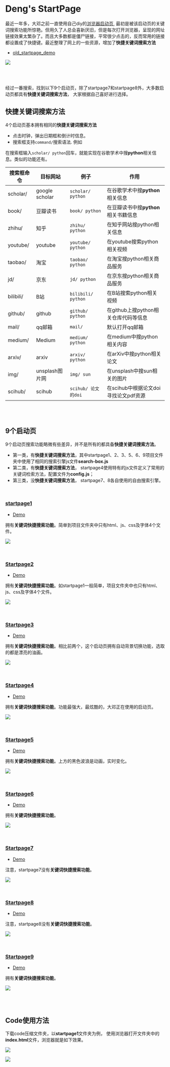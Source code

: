 
# Deng's StartPage

最近一年多，大邓之前一直使用自己diy的[浏览器启动页](https://hidadeng.github.io/homepage/), 最初是被该启动页的关键词搜索功能所惊艳。但用久了人总会喜新厌旧，但是每次打开浏览器，呈现的网址链接效果太繁杂了。而且大多数都是僵尸链接，平常很少点击的，反而常用的链接都设置成了快捷键。最近整理了网上的一些资源，增加了**快捷关键词搜索方法**

- [old_startpage_demo](https://hidadeng.github.io/homepage/)

![](img/old_homepage.png)


<br><br>

经过一番搜索，找到以下9个启动页，除了startpage7和startpage8外，大多数启动页都具有**快捷关键词搜索方法**， 大家根据自己喜好进行选择。


## 快捷关键词搜索方法

4个启动页基本拥有相同的**快捷关键词搜索方法**

- 点击时钟，弹出日期框和倒计时信息。
- 搜索框支持`command/`搜索语法. 例如

在搜索框输入``scholar/ python``回车，就能实现在谷歌学术中搜**python**相关信息。类似的功能还有。

  | 搜索框命令 | 目标网站       | 例子                  | 作用                                 |
  | ---------- | -------------- | --------------------- | ------------------------------------ |
  | scholar/   | google scholar | ``scholar/ python``   | 在谷歌学术中搜**python**相关信息     |
  | book/      | 豆瓣读书       | ``book/ python``      | 在豆瓣读书中搜**python**相关书籍信息 |
  | zhihu/     | 知乎           | ``zhihu/ python``     | 在知乎网站搜python相关信息           |
  | youtube/   | youtube        | ``youtube/ python``   | 在youtube搜索python相关视频          |
  | taobao/    | 淘宝           | ``taobao/ python``    | 在淘宝搜python相关商品服务           |
  | jd/        | 京东           | ``jd/ python``        | 在京东搜python相关商品服务           |
  | bilibili/  | B站            | ``bilibili/ python``  | 在B站搜索python相关视频              |
  | github/    | github         | ``github/ python``    | 在github上搜python相关仓库代码等信息 |
  | mail/      | qq邮箱         | ``mail/``             | 默认打开qq邮箱                       |
  | medium/    | Medium         | ``medium/ python``    | 在medium中搜python相关内容           |
  | arxiv/     | arxiv          | ``arxiv/ python``     | 在arXiv中搜python相关论文            |
  | img/       | unsplash图片网 | ``img/ sun``          | 在unsplash中搜sun相关的图片          |
  | scihub/    | scihub         | ``scihub/ 论文的doi`` | 在scihub中根据论文doi寻找论文pdf资源 |



<br><br>



## 9个启动页

9个启动页搜索功能略微有些差异，并不是所有的都具备**快捷关键词搜索方法**。

- 第一类，有**快捷关键词搜索方法**，其中startpage1、2、3、5、6、9项目文件夹中使用了相同的搜索引擎js文件**search-box.js**
- 第二类，有**快捷关键词搜索方法**， startpage4使用特有的js文件定义了常用的关键词检索方法，配置文件为**config.js**； 
- 第三类，没**快捷关键词搜索方法**， startpage7、8各自使用的自由搜索引擎。

<br>

### [startpage1](https://hidadeng.github.io/startpage1/)

- [Demo](https://hidadeng.github.io/startpage1/)


拥有**关键词快捷搜索功能**。简单到项目文件夹中只有html、js、css及字体4个文件。

![](img/startpage1.png) 




<br>

### [Startpage2](https://hidadeng.github.io/startpage2/)

- [Demo](https://hidadeng.github.io/startpage2/)


拥有**关键词快捷搜索功能**。如startpage1一般简单，项目文件夹中也只有html、js、css及字体4个文件。

![](img/startpage2.png)

<br>

### [Startpage3](https://hidadeng.github.io/startpage3/)

- [Demo](https://hidadeng.github.io/startpage3/)


拥有**关键词快捷搜索功能**。相比前两个，这个启动页拥有自动背景切换功能，选取的都是漂亮的油画。

![](img/startpage3.png)

<br>

### [Startpage4](https://hidadeng.github.io/startpage/)

- [Demo](https://hidadeng.github.io/startpage/)


拥有**关键词快捷搜索功能**。功能最强大，最炫酷的，大邓正在使用的启动页。

![](img/startpage4.png)

<br>



### [Startpage5](https://hidadeng.github.io/startpage5/)

- [Demo](https://hidadeng.github.io/startpage5/)


拥有**关键词快捷搜索功能**。上方的黑色波浪是动画，实时变化。

![](mg/startpage5.png)



<br>



### [Startpage6](https://hidadeng.github.io/startpage6/)

- [Demo](https://hidadeng.github.io/startpage6/)


拥有**关键词快捷搜索功能**。

![](img/startpage6.png)

<br>


### [Startpage7](https://hidadeng.github.io/startpage7/)

- [Demo](https://hidadeng.github.io/startpage7/)


注意，startpage7没有**关键词快捷搜索功能**。

![](img/startpage7.png)





<br>



### [Startpage8](https://hidadeng.github.io/startpage8/)

- [Demo](https://hidadeng.github.io/startpage8/)


注意，startpage8没有**关键词快捷搜索功能**。

![](img/startpage8.png)


<br>



### [Startpage9](https://hidadeng.github.io/startpage9/)

- [Demo](https://hidadeng.github.io/startpage9/)


拥有**关键词快捷搜索功能**。

![](img/startpage9.png)







<br>

<br>

## Code使用方法

下载code压缩文件夹，以**startpage1**文件夹为例， 使用浏览器打开文件夹中的**index.html**文件，浏览器就是如下效果。

![](img/page1.png)

![](img/startpage1.png)

<br>



